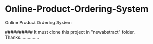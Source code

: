 # Online-Product-Ordering-System
Online Product Ordering System

########## It must clone this project in "newabstract" folder.
Thanks...............
